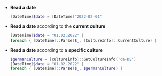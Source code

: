 - **Read a date**
    ```powershell
    [DateTime]$date = [DateTime]"2022-02-01"
    ```

- **Read a date** according to the **current culture**
    ```powershell
    [DateTime]$date = "01.02.2022" |
    foreach { [DateTime]::Parse($_, [CultureInfo]::CurrentCulture) }
    ```

- **Read a date** according to a **specific culture**
    ```powershell
    $germanCulture = [cultureinfo]::GetCultureInfo('de-DE')
    [DateTime]$date = "01.02.2022" |
    foreach { [DateTime]::Parse($_, $germanCulture) }
    ```
